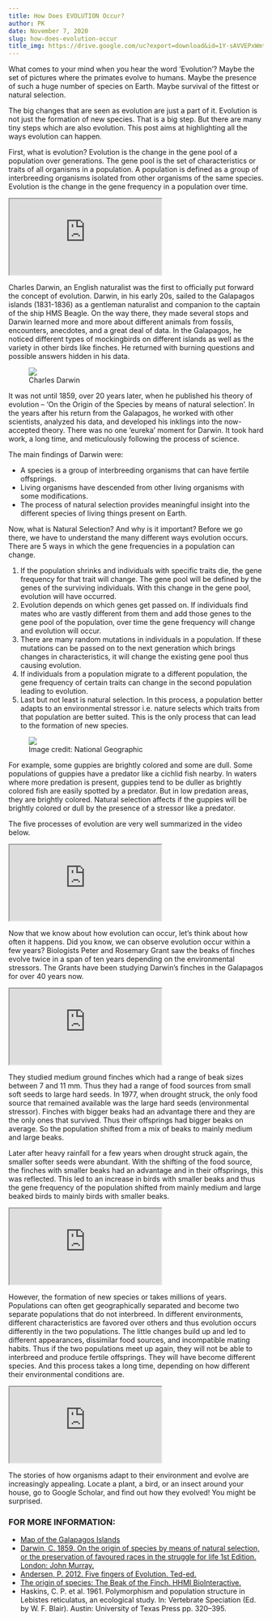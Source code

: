 ```yaml
---
title: How Does EVOLUTION Occur?
author: PK
date: November 7, 2020
slug: how-does-evolution-occur
title_img: https://drive.google.com/uc?export=download&id=1Y-sAVVEPxWmtudjfZDd9QMipy2j5QFIX
---
```



What comes to your mind when you hear the word ‘Evolution’? Maybe the set of pictures where the primates evolve to humans. Maybe the presence of such a huge number of species on Earth. Maybe survival of the fittest or natural selection.

The big changes that are seen as evolution are just a part of it. Evolution is not just the formation of new species. That is a big step. But there are many tiny steps which are also evolution. This post aims at highlighting all the ways evolution can happen.

First, what is evolution? Evolution is the change in the gene pool of a population over generations. The gene pool is the set of characteristics or traits of all organisms in a population. A population is defined as a group of interbreeding organisms isolated from other organisms of the same species. Evolution is the change in the gene frequency in a population over time.


<div className="iframe-video">
    <iframe className="iframe-responsive" src="https://www.youtube.com/embed/5NdMnlt2keE?start=0&end=127" ></iframe>
</div>


Charles Darwin, an English naturalist was the first to officially put forward the concept of evolution.
Darwin, in his early 20s, sailed to the Galapagos islands (1831-1836) as a gentleman naturalist and companion to the captain of the ship HMS Beagle. On the way there, they made several stops and Darwin learned more and more about different animals from fossils, encounters, anecdotes, and a great deal of data. In the Galapagos, he noticed different types of mockingbirds on different islands as well as the variety in other birds like finches. He returned with burning questions and possible answers hidden in his data.


<figure class="image">
  <img style="max-width: 300px;" src="https://drive.google.com/uc?export=download&id=1FFm1BRphhRnnGQ0o8moLeKVQmyL3l4WU">
  <figcaption>Charles Darwin</figcaption>
</figure>

It was not until 1859, over 20 years later, when he published his theory of evolution – ‘On the Origin of the Species by means of natural selection’. In the years after his return from the Galapagos, he worked with other scientists, analyzed his data, and developed his inklings into the now-accepted theory. There was no one ‘eureka’ moment for Darwin. It took hard work, a long time, and meticulously following the process of science.

The main findings of Darwin were:

- A species is a group of interbreeding organisms that can have fertile offsprings.
- Living organisms have descended from other living organisms with some modifications.
- The process of natural selection provides meaningful insight into the different species of living things present on Earth.

Now, what is Natural Selection? And why is it important? Before we go there, we have to understand the many different ways evolution occurs. There are 5 ways in which the gene frequencies in a population can change.


1. If the population shrinks and individuals with specific traits die, the gene frequency for that trait will change. The gene pool will be defined by the genes of the surviving individuals. With this change in the gene pool, evolution will have occurred.
2. Evolution depends on which genes get passed on. If individuals find mates who are vastly different from them and add those genes to the gene pool of the population, over time the gene frequency will change and evolution will occur.
3. There are many random mutations in individuals in a population. If these mutations can be passed on to the next generation which brings changes in characteristics, it will change the existing gene pool thus causing evolution.
4. If individuals from a population migrate to a different population, the gene frequency of certain traits can change in the second population leading to evolution.
5. Last but not least is natural selection. In this process, a population better adapts to an environmental stressor i.e. nature selects which traits from that population are better suited. This is the only process that can lead to the formation of new species.


<figure class="image">
  <img src="https://drive.google.com/uc?export=download&id=1__XuwhYvmvjFukNlNEEYewhxAmCtr0jA">
  <figcaption>Image credit: National Geographic</figcaption>
</figure>

For example, some guppies are brightly colored and some are dull. Some populations of guppies have a predator like a cichlid fish nearby. In waters where more predation is present, guppies tend to be duller as brightly colored fish are easily spotted by a predator. But in low predation areas, they are brightly colored. Natural selection affects if the guppies will be brightly colored or dull by the presence of a stressor like a predator.

The five processes of evolution are very well summarized in the video below.


<div className="iframe-video">
    <iframe className="iframe-responsive" src="https://www.youtube.com/embed/5NdMnlt2keE?start=127&end=304" ></iframe>
</div>


Now that we know about how evolution can occur, let’s think about how often it happens.
Did you know, we can observe evolution occur within a few years? Biologists Peter and Rosemary Grant saw the beaks of finches evolve twice in a span of ten years depending on the environmental stressors. The Grants have been studying Darwin’s finches in the Galapagos for over 40 years now.



<div className="iframe-video">
    <iframe className="iframe-responsive" src="https://www.youtube.com/embed/mcM23M-CCog?start=0&end=294" ></iframe>
</div>


They studied medium ground finches which had a range of beak sizes between 7 and 11 mm. Thus they had a range of food sources from small soft seeds to large hard seeds. In 1977, when drought struck, the only food source that remained available was the large hard seeds (environmental stressor). Finches with bigger beaks had an advantage there and they are the only ones that survived. Thus their offsprings had bigger beaks on average. So the population shifted from a mix of beaks to mainly medium and large beaks.

Later after heavy rainfall for a few years when drought struck again, the smaller softer seeds were abundant. With the shifting of the food source, the finches with smaller beaks had an advantage and in their offsprings, this was reflected. This led to an increase in birds with smaller beaks and thus the gene frequency of the population shifted from mainly medium and large beaked birds to mainly birds with smaller beaks.


<div className="iframe-video">
    <iframe className="iframe-responsive" src="https://www.youtube.com/embed/mcM23M-CCog?start=295&end=673"></iframe>
</div>

However, the formation of new species or takes millions of years. Populations can often get geographically separated and become two separate populations that do not interbreed. In different environments, different characteristics are favored over others and thus evolution occurs differently in the two populations. The little changes build up and led to different appearances, dissimilar food sources, and incompatible mating habits. Thus if the two populations meet up again, they will not be able to interbreed and produce fertile offsprings. They will have become different species. And this process takes a long time, depending on how different their environmental conditions are.


<div className="iframe-video">
    <iframe className="iframe-responsive" src="https://www.youtube.com/embed/mcM23M-CCog?start=674&end=927" ></iframe>
</div>


The stories of how organisms adapt to their environment and evolve are increasingly appealing. Locate a plant, a bird, or an insect around your house, go to Google Scholar, and find out how they evolved! You might be surprised.

### FOR MORE INFORMATION:


<div class="references">
<div></div>

- [Map of the Galapagos Islands](https://tinyurl.com/y3cmb5c7)
- [Darwin, C. 1859. On the origin of species by means of natural selection, or the preservation of favoured races in the struggle for life 1st Edition. London: John Murray.](http://darwin-online.org.uk/content/frameset?itemID=F373&viewtype=text&pageseq=1)
- [Andersen, P. 2012. Five fingers of Evolution. Ted-ed.](https://www.youtube.com/watch?v=5NdMnlt2keE&t=2s)
- [The origin of species: The Beak of the Finch. HHMI BioInteractive.](https://www.biointeractive.org/classroom-resources/origin-species-beak-finch)
- Haskins, C. P. et al. 1961. Polymorphism and population structure in Lebistes reticulatus, an ecological study. In: Vertebrate Speciation (Ed. by W. F. Blair). Austin: University of Texas Press pp. 320–395.

</div>